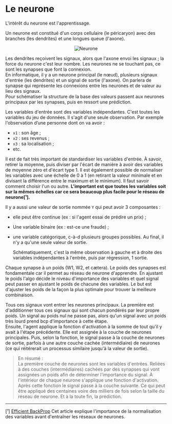 # **Le neurone**

L'intérêt du neurone est l'apprentissage.   

Un neurone est constitué d'un corps cellulaire (le péricaryon) avec des branches (les dendrites) et une longues queue (l'axone).
<div align="center">
    <img src="../../img/neurone.avif" alt="Neurone" title="Neurone">
</div>

Les dendrites reçoivent les signaux, alors que l'axone envoi les signaux ; la force du neurone c'est leur nombre. Les neurones ne se touchant pas, ce sont les synapses que font la connexion.  
En informatique, il y a un neurone principal (le nœud), plusieurs signaux d'entrée (les dendrites) et un signal de sortie (l'axone). On parlera de synapse qui représente les connexions entre les neurones et de valeur au lieu des signaux.  
Pour schématiser la structure de la base des valeurs passent aux neurones principaux par les synapses, puis en ressort une prédiction.  

Les variables d'entrée sont des variables indépendantes. C'est toutes les variables du jeu de données. Il s'agit d'une seule observation. Par exemple l'observation d’une personne dont on va avoir :

* `x1` : son âge ;
* `x2` : ses revenus ;
* `x3` : sa localisation ; 
* etc.  

Il est de fait très important de standardiser les variables d'entrée. À savoir, retirer la moyenne, puis diviser par l'écart de manière à avoir des variables de moyenne zéro et d'écart type 1. Il est également possible de normaliser les variables avec une échelle de 0 à 1 (en retirant la valeur minimale et en divisant la différence entre le maximum et le minimum). Il faut savoir comment choisir l'un ou autre. **L'important est que toutes les variables soit sur la mêmes échelles car ce sera beaucoup plus facile pour le réseau de neurone[¹].** 

Il y a aussi une valeur de sortie nommée `Y` qui peut avoir 3 composantes : 
* elle peut être continue (ex : si l'agent essai de prédire un prix) ;  
* Une variable binaire (ex : est-ce une fraude) ;  
* une variable catégorique, c-à-d plusieurs groupes possibles.
Au final, il n'y a qu'une seule valeur de sortie.  

    Schématiquement, c'est la même observation à gauche et à droite des variables indépendantes à l'entrée, puis par régression, 1 sortie.

Chaque synapse à un poids (W1, W2, et cætera). Le poids des synapses est fondamentale car il permet au réseau de neurone d'apprendre. En ajustant le poids l'algo décide le niveau d'importance des variables et quel signal peut passer en ajustant le poids de chacune des variables. Le but est d'ajuster les poids de la façon la plus optimale pour trouver la meilleure combinaison. 

Tous ces signaux vont entrer les neurones principaux. La première est d'additionner tous ces signaux qui sont chacun pondérés par leur propre poids. Un signal au poids nul ne passe pas, alors qu'un signal avec un poids très lourd prend bcp d'importance à cette étape.  
Ensuite, l'agent applique la fonction d'activation à la somme de tout qu'il y avait à l'étape précédente. Elle est assignée à la couche de neurones principales.
Puis, selon la fonction, le signal passe à la couche de neurones de sortie, parfois à une autre couche cachée (intermédiaire) de neurones (ce qui réitérerait un processus similaire jusqu'à la valeur de sortie).  

> En résumé :  
La première couche de neurones sont les variables d'entrées. Reliées à des couches (intermédiaires) cachées par des synapses qui vont assignées un poids afin de déterminer l'importance du signal. À l'intérieur de chaque neurone s'applique une fonction d'activation. Après cette fonction le signal passe à la couche suivante. Ce qui peut être appliqué des centaines voire des milliers de fois selon la taille du réseau de neurone. Et à la toute fin, la prédiction.
___
[¹] [Efficient BackProp](https://yann.lecun.com/exdb.public/pdf/lecun-98b.pdf) Cet article explique l'importance de la normalisation des variables avant d'entraîner les réseaux de neurones.
